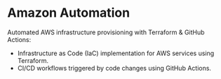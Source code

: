 # Amazon Automation

Automated AWS infrastructure provisioning with Terraform & GitHub Actions:
* Infrastructure as Code (IaC) implementation for AWS services using Terraform.
* CI/CD workflows triggered by code changes using GitHub Actions.
